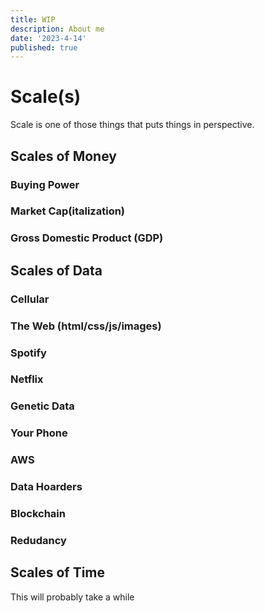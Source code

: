 ```yaml
---
title: WIP
description: About me
date: '2023-4-14'
published: true
---
```


# Scale(s)

Scale is one of those things that puts things in perspective.

## Scales of Money

### Buying Power

### Market Cap(italization)

### Gross Domestic Product (GDP)

## Scales of Data

### Cellular

### The Web (html/css/js/images)

### Spotify

### Netflix

### Genetic Data

### Your Phone

### AWS

### Data Hoarders

### Blockchain

### Redudancy

## Scales of Time

This will probably take a while